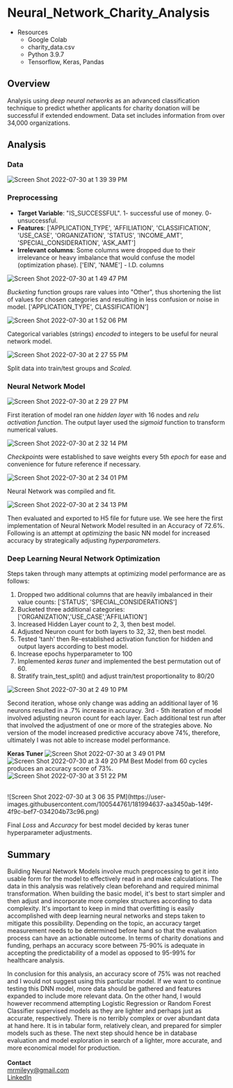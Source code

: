 # Neural_Network_Charity_Analysis

- Resources
    - Google Colab
    - charity_data.csv
    - Python 3.9.7
    - Tensorflow, Keras, Pandas

## Overview

Analysis using *deep neural networks* as an advanced classification technique to predict whether applicants for charity donation will be successful if extended endowment.  Data set includes information from over 34,000 organizations. 

## Analysis

### Data

![Screen Shot 2022-07-30 at 1 39 39 PM](https://user-images.githubusercontent.com/100544761/181937184-3eb96386-8bf2-4410-b3ad-3decf264cfb7.png)

### Preprocessing

- **Target Variable**: "IS_SUCCESSFUL".  1- successful use of money. 0- unsuccessful.
- **Features**: ['APPLICATION_TYPE', 'AFFILIATION', 'CLASSIFICATION', 'USE_CASE', 'ORGANIZATION', 'STATUS', 'INCOME_AMT', 'SPECIAL_CONSIDERATION', 'ASK_AMT']
- **Irrelevant columns**: Some columns were dropped due to their irrelevance or heavy imbalance that would confuse the model (optimization phase). ['EIN', 'NAME'] - I.D. columns 

![Screen Shot 2022-07-30 at 1 49 47 PM](https://user-images.githubusercontent.com/100544761/181937504-613f99ce-129f-401d-a699-f9081488bd49.png)

*Bucketing* function groups rare values into "Other", thus shortening the list of values for chosen categories and resulting in less confusion or noise in model.  ['APPLICATION_TYPE', CLASSIFICATION']

![Screen Shot 2022-07-30 at 1 52 06 PM](https://user-images.githubusercontent.com/100544761/181937621-be58617d-b167-44d3-9c2e-1f6d80e7dc3b.png)

Categorical variables (strings) *encoded* to integers to be useful for neural network model.

![Screen Shot 2022-07-30 at 2 27 55 PM](https://user-images.githubusercontent.com/100544761/181958731-3edecbb7-c924-4706-9cf4-3a92ea1c9ca9.png)
 
 Split data into train/test groups and *Scaled*.

### Neural Network Model

![Screen Shot 2022-07-30 at 2 29 27 PM](https://user-images.githubusercontent.com/100544761/181960231-bd11adbe-b776-43e0-9d73-7147e8ea248d.png)

First iteration of model ran one *hidden layer* with 16 nodes and *relu activation function*.  The output layer used the *sigmoid* function to transform numerical values.  

![Screen Shot 2022-07-30 at 2 32 14 PM](https://user-images.githubusercontent.com/100544761/181962901-afa55f08-4687-4dc5-9582-575d382f2a03.png)

*Checkpoints* were established to save weights every 5th *epoch* for ease and convenience for future reference if necessary.

![Screen Shot 2022-07-30 at 2 34 01 PM](https://user-images.githubusercontent.com/100544761/181964831-e6eb7802-925c-45c5-8648-50fefc614ef1.png)

Neural Network was compiled and fit.

![Screen Shot 2022-07-30 at 2 34 13 PM](https://user-images.githubusercontent.com/100544761/181964998-0ed577a4-4cd0-4b70-b887-1f1cf251887f.png)

Then evaluated and exported to H5 file for future use.  We see here the first implementation of Neural Network Model resulted in an Accuracy of 72.6%.  Following is an attempt at *optimizing* the basic NN model for increased accuracy by strategically adjusting *hyperparameters*.

### Deep Learning Neural Network Optimization

Steps taken through many attempts at optimizing model performance are as follows:

1. Dropped two additional columns that are heavily imbalanced in their value counts: ['STATUS', 'SPECIAL_CONSIDERATIONS']
2. Bucketed three additional categories: ['ORGANIZATION','USE_CASE','AFFILIATION']
3. Increased Hidden Layer count to 2, 3, then best model.
4. Adjusted Neuron count for both layers to 32, 32, then best model.
5. Tested 'tanh' then Re-established activation function for hidden and output layers according to best model.
6. Increase epochs hyperparameter to 100
7. Implemented *keras tuner* and implemented the best permutation out of 60.
8. Stratify train_test_split() and adjust train/test proportionality to 80/20

![Screen Shot 2022-07-30 at 2 49 10 PM](https://user-images.githubusercontent.com/100544761/181985528-a349279a-86a2-48f3-8832-33ecc568a275.png)

Second iteration, whose only change was adding an additional layer of 16 neurons resulted in a .7% increase in accuracy.
3rd - 5th iteration of model involved adjusting neuron count for each layer.  Each additional test run after that involved the adjustment of one or more of the strategies above.  No version of the model increased predictive accuracy above 74%, therefore, ultimately I was not able to increase model performance.  

**Keras Tuner**
![Screen Shot 2022-07-30 at 3 49 01 PM](https://user-images.githubusercontent.com/100544761/181995719-3a9dc48d-c7e6-4b5d-9600-2082b1f2d043.png)
![Screen Shot 2022-07-30 at 3 49 20 PM](https://user-images.githubusercontent.com/100544761/181995725-6728d359-e056-41df-a7b8-f50109050a5d.png)
Best Model from 60 cycles produces an accuracy score of 73%.  
![Screen Shot 2022-07-30 at 3 51 22 PM](https://user-images.githubusercontent.com/100544761/181995804-fe9a5f88-5325-4e65-96e1-b92f094e1fa4.png)

</br>
![Screen Shot 2022-07-30 at 3 06 35 PM](https://user-images.githubusercontent.com/100544761/181994637-aa3450ab-149f-4f9c-bef7-034204b73c96.png)

Final *Loss* and *Accuracy* for best model decided by keras tuner hyperparameter adjustments.

## Summary

Building Neural Network Models involve much preprocessing to get it into usable form for the model to effectively read in and make calculations.  The data in this analysis was relatively clean beforehand and required minimal transformation.  When building the basic model, it's best to start simpler and then adjust and incorporate more complex structures according to data complexity.  It's important to keep in mind that overfitting is easily accomplished with deep learning neural networks and steps taken to mitigate this possibility.  Depending on the topic, an accuracy target measurement needs to be determined before hand so that the evaluation process can have an actionable outcome.  In terms of charity donations and funding, perhaps an accuracy score between 75-90% is adequate in accepting the predictability of a model as opposed to 95-99% for healthcare analysis.

In conclusion for this analysis, an accuracy score of 75% was not reached and I would not suggest using this particular model.  If we want to continue testing this DNN model, more data should be gathered and features expanded to include more relevant data.  On the other hand, I would however recommend attempting Logistic Regression or Random Forest Classifier supervised models as they are lighter and perhaps just as accurate, respectively.  There is no terribly complex or over abundant data at hand here.  It is in tabular form, relatively clean, and prepared for simpler models such as these.  The next step should hence be in database evaluation and model exploration in search of a lighter, more accurate, and more economical model for production.
</br></br>
**Contact**</br>
mrmileyy@gmail.com</br>
[LinkedIn](https://www.linkedin.com/in/mileymarshall)